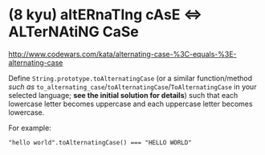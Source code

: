 # (8 kyu) altERnaTIng cAsE <=> ALTerNAtiNG CaSe

http://www.codewars.com/kata/alternating-case-%3C-equals-%3E-alternating-case

Define `String.prototype.toAlternatingCase` (or a similar function/method *such as* `to_alternating_case`/`toAlternatingCase`/`ToAlternatingCase` in your selected language; **see the initial solution for details**) such that each lowercase letter becomes uppercase and each uppercase letter becomes lowercase.

For example:

`"hello world".toAlternatingCase() === "HELLO WORLD"`
